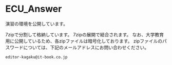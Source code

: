 # ECU_Answer

演習の環境を公開しています。

7zipで分割して格納しています。
7zipの展開で結合されます。
なお、大学教育用に公開しているため、各zipファイルは暗号化しております。
zipファイルのパスワードについては、下記のメールアドレスにお問い合わせください。
```
editor-kagaku@it-book.co.jp
```
